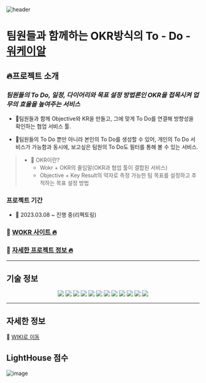 ![header](https://capsule-render.vercel.app/api?type=waving&text=WOKR&color=auto&height=200&align=center&animation=scaleIn)

# 팀원들과 함께하는 OKR방식의 To - Do - <a href="https://wokr.shop/">워케이알</a>

## 🔥프로젝트 소개

### _팀원들의 To Do, 일정, 다이어리와 목표 설정 방법론인 OKR을 접목시켜 업무의 효율을 높여주는 서비스_

- 📌팀원들과 함께 Objective와 KR을 만들고, 그에 맞게 To Do를 연결해 방향성을 확인하는 협업 서비스 툴.

- 📌팀원들의 To Do 뿐만 아니라 본인의 To Do를 생성할 수 있어, 개인의 To Do 서비스가 가능함과 동시에, 보고싶은 팀원의 To Do도 필터를 통해 볼 수 있는 서비스.

> - 🤔 OKR이란?
>   - Wokr + OKR의 줄임말(OKR과 협업 툴이 결합된 서비스)
>   - Objective + Key Result의 약자로 측정 가능한 팀 목표를 설정하고 추적하는 목표 설정 방법

### 프로젝트 기간

- 📍 2023.03.08 ~ 진행 중(리펙토링)

### 🔗 [WOKR 사이트 🔥](https://wokr.shop/)

### 🔗 [자세한 프로젝트 정보 🔥](https://github.com/Sim0321/Wokr/wiki)

---

## 기술 정보

<p align=center>
  <img src="https://img.shields.io/badge/react-61DAFB?style=for-the-badge&logo=react&logoColor=black">
  <img src="https://img.shields.io/badge/Create React App-09D3AC?style=for-the-badge&logo=Create React App&logoColor=black">
 <img src="https://img.shields.io/badge/React Query-FF4154?style=for-the-badge&logo=React Query&logoColor=white">
 <img src="https://img.shields.io/badge/Recoil-61DAFB?style=for-the-badge">
  <img src="https://img.shields.io/badge/React Router-CA4245?style=for-the-badge&logo=React Router&logoColor=white">
  <img src="https://img.shields.io/badge/Axios-5A29E4?style=for-the-badge&logo=Axios&logoColor=white">
  <img src="https://img.shields.io/badge/Yarn-2C8EBB?style=for-the-badge&logo=Yarn&logoColor=white">
  <img src="https://img.shields.io/badge/styled-components-DB7093?style=for-the-badge&logo=styled-components&logoColor=white">
  <img src="https://img.shields.io/badge/Figma-F24E1E?style=for-the-badge&logo=Figma&logoColor=white">
   <img src="https://img.shields.io/badge/GitHub Actions-2088FF?style=for-the-badge&logo=GitHub Actions&logoColor=white">
  <img src="https://img.shields.io/badge/Amazon S3-569A31?style=for-the-badge&logo=Amazon S3&logoColor=white">
  <img src="https://img.shields.io/badge/CloudFront-232F3E?style=for-the-badge&logo=Amazon AWS&logoColor=white">
  
</p>

---

## 자세한 정보

🔗 [WIKI로 이동](https://github.com/Sim0321/Wokr/wiki)

## LightHouse 점수
![image](https://github.com/Sim0321/Wokr/assets/105590167/716fb393-f5be-46b8-8b71-d891f4ba7b2d)

